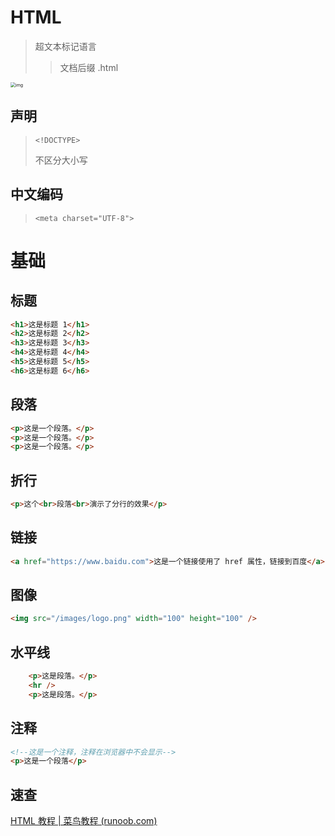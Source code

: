 # HTML

> 超文本标记语言
>
> > 文档后缀 .html

<img src="https://www.runoob.com/wp-content/uploads/2013/06/02A7DD95-22B4-4FB9-B994-DDB5393F7F03.jpg" alt="img" style="zoom:50%;" />

## 声明

> `<!DOCTYPE>`
>
> 不区分大小写

##  中文编码

> `<meta charset="UTF-8">`

# 基础

## 标题

```html
<h1>这是标题 1</h1>
<h2>这是标题 2</h2>
<h3>这是标题 3</h3>
<h4>这是标题 4</h4>
<h5>这是标题 5</h5>
<h6>这是标题 6</h6>
```

## 段落

```html
<p>这是一个段落。</p>
<p>这是一个段落。</p>
<p>这是一个段落。</p>
```

## 折行

```html
<p>这个<br>段落<br>演示了分行的效果</p>
```

## 链接

```html
<a href="https://www.baidu.com">这是一个链接使用了 href 属性，链接到百度</a>
```

## 图像

```html
<img src="/images/logo.png" width="100" height="100" />
```

## 水平线

```html
	<p>这是段落。</p>
	<hr />
	<p>这是段落。</p>
```

## 注释

```html
<!--这是一个注释，注释在浏览器中不会显示-->
<p>这是一个段落</p>
```

## 速查

[HTML 教程 | 菜鸟教程 (runoob.com)](https://www.runoob.com/html/html-tutorial.html)

